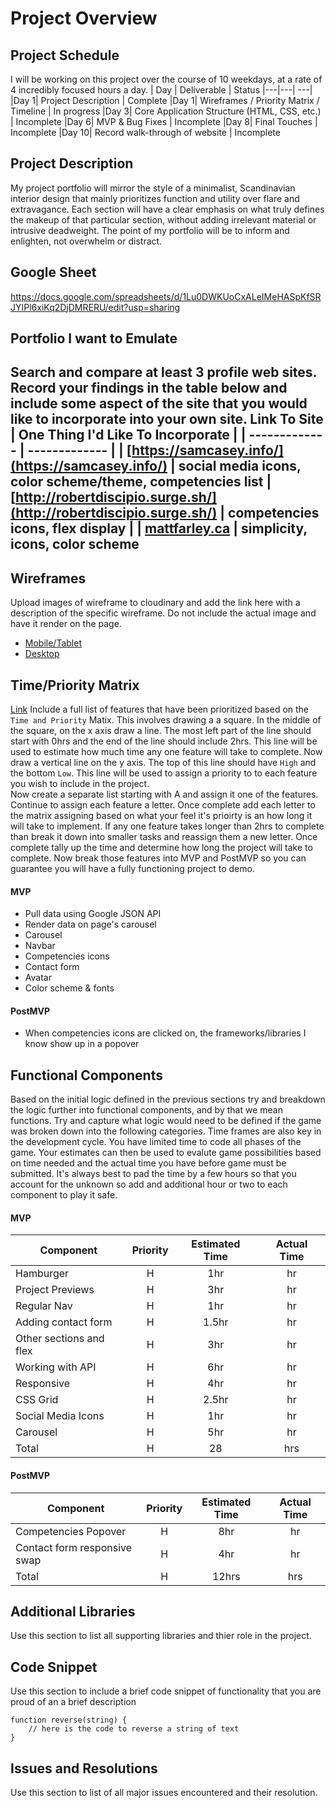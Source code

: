 # Project Overview
## Project Schedule
I will be working on this project over the course of 10 weekdays, at a rate of 4 incredibly focused hours a day. 
|  Day | Deliverable | Status
|---|---| ---|
|Day 1| Project Description | Complete
|Day 1| Wireframes / Priority Matrix / Timeline | In progress
|Day 3| Core Application Structure (HTML, CSS, etc.) | Incomplete
|Day 6| MVP & Bug Fixes | Incomplete
|Day 8| Final Touches | Incomplete
|Day 10| Record walk-through of website | Incomplete

## Project Description
My project portfolio will mirror the style of a minimalist, Scandinavian interior design that mainly prioritizes function and utility over flare and extravagance. Each section will have a clear emphasis on what truly defines the makeup of that particular section, without adding irrelevant material or intrusive deadweight. The point of my portfolio will be to inform and enlighten, not overwhelm or distract.

## Google Sheet
https://docs.google.com/spreadsheets/d/1Lu0DWKUoCxALeIMeHASpKfSRJYIPl6xiKq2DjDMRERU/edit?usp=sharing

## Portfolio I want to Emulate
Search and compare at least 3 profile web sites.  Record your findings in the table below and include some aspect of the site that you would like to incorporate into your own site.
Link To Site  | One Thing I'd Like To Incorporate | 
| ------------- | ------------- |
| [https://samcasey.info/](https://samcasey.info/) | social media icons, color scheme/theme, competencies list
|[http://robertdiscipio.surge.sh/](http://robertdiscipio.surge.sh/) | competencies icons, flex display |
| [mattfarley.ca](http://mattfarley.ca/) |  simplicity, icons, color scheme
---

## Wireframes
Upload images of wireframe to cloudinary and add the link here with a description of the specific wireframe. Do not include the actual image and have it render on the page.  
- [Mobile/Tablet](https://res.cloudinary.com/dvnl2s9um/image/upload/v1608512304/PROJECT_1_Mobile_Tablet_Mockup_dnttwv.png)
- [Desktop](https://res.cloudinary.com/dvnl2s9um/image/upload/v1608513483/PROJECT_1_Desktop_Mockup_okimjb.png)


## Time/Priority Matrix 
[Link](https://res.cloudinary.com/jkeohan/image/upload/a_270/v1591621734/project1_matrix_ocy5gc_h1kg0m.jpg)
Include a full list of features that have been prioritized based on the `Time and Priority` Matix.  This involves drawing a a square.  In the middle of the square, on the x axis draw a line.  The most left part of the line should start with 0hrs and the end of the line should include 2hrs.  This line will be used to estimate how much time any one feature will take to complete. 
Now draw a vertical line on the y axis.  The top of this line should have `High` and the bottom `Low`.  This line will be used to assign a priority to to each feature you wish to include in the project.  
Now create a separate list starting with A and assign it one of the features.  Continue to assign each feature a letter.  Once complete add each letter to the matrix assigning based on what your feel it's prioirty is an how long it will take to implement. If any one feature takes longer than 2hrs to complete than break it down into smaller tasks and reassign them a new letter. 
Once complete tally up the time and determine how long the project will take to complete. Now break those features into MVP and PostMVP so you can guarantee you will have a fully functioning project to demo. 
 

#### MVP
- Pull data using Google JSON API 
- Render data on page's carousel
- Carousel
- Navbar
- Competencies icons
- Contact form
- Avatar
- Color scheme & fonts

#### PostMVP 
- When competencies icons are clicked on, the frameworks/libraries I know show up in a popover

## Functional Components
Based on the initial logic defined in the previous sections try and breakdown the logic further into functional components, and by that we mean functions.  Try and capture what logic would need to be defined if the game was broken down into the following categories.
Time frames are also key in the development cycle.  You have limited time to code all phases of the game.  Your estimates can then be used to evalute game possibilities based on time needed and the actual time you have before game must be submitted. It's always best to pad the time by a few hours so that you account for the unknown so add and additional hour or two to each component to play it safe.

#### MVP
| Component | Priority | Estimated Time | Actual Time |
| --- | :---: |  :---: | :---: | 
| Hamburger | H | 1hr | hr |
| Project Previews | H | 3hr | hr |
| Regular Nav | H | 1hr | hr |  
| Adding contact form | H | 1.5hr|  hr | 
| Other sections and flex| H | 3hr | hr|
| Working with API | H | 6hr |  hr | 
| Responsive | H | 4hr | hr |
| CSS Grid | H | 2.5hr | hr | 
| Social Media Icons | H | 1hr |  hr |
| Carousel | H | 5hr |  hr |
| Total | H | 28 | hrs |

#### PostMVP
| Component | Priority | Estimated Time | Actual Time |
| --- | :---: |  :---: | :---: | 
| Competencies Popover | H | 8hr | hr |
| Contact form responsive swap | H | 4hr | hr |
| Total | H | 12hrs| hrs |

## Additional Libraries
 Use this section to list all supporting libraries and thier role in the project. 
 
## Code Snippet
Use this section to include a brief code snippet of functionality that you are proud of an a brief description  
```
function reverse(string) {
	// here is the code to reverse a string of text
}
```
## Issues and Resolutions
 Use this section to list of all major issues encountered and their resolution.
